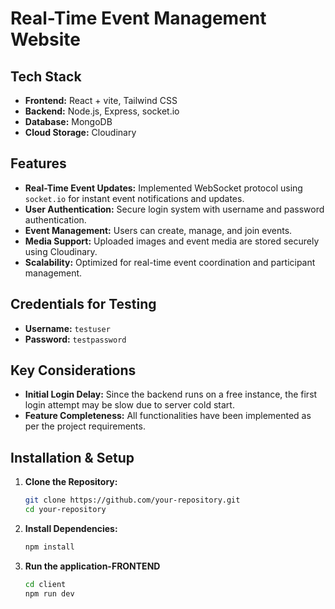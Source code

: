 # Real-Time Event Management Website

## Tech Stack
- **Frontend:** React + vite, Tailwind CSS
- **Backend:** Node.js, Express, socket.io
- **Database:** MongoDB
- **Cloud Storage:** Cloudinary

## Features
- **Real-Time Event Updates:** Implemented WebSocket protocol using `socket.io` for instant event notifications and updates.
- **User Authentication:** Secure login system with username and password authentication.
- **Event Management:** Users can create, manage, and join events.
- **Media Support:** Uploaded images and event media are stored securely using Cloudinary.
- **Scalability:** Optimized for real-time event coordination and participant management.

## Credentials for Testing
- **Username:** `testuser`
- **Password:** `testpassword`

## Key Considerations
- **Initial Login Delay:** Since the backend runs on a free instance, the first login attempt may be slow due to server cold start.
- **Feature Completeness:** All functionalities have been implemented as per the project requirements.

## Installation & Setup
1. **Clone the Repository:**
   ```bash
   git clone https://github.com/your-repository.git
   cd your-repository
2. **Install Dependencies:**
   ```bash
   npm install
3. **Run the application-FRONTEND**
   ```bash
   cd client
   npm run dev

